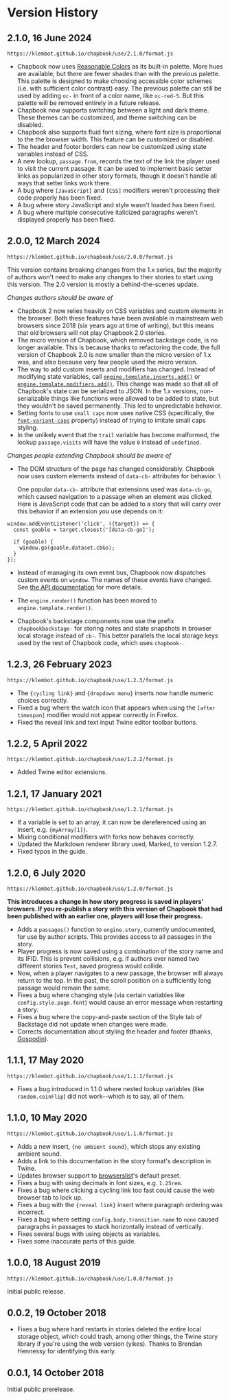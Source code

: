 # Version History

## 2.1.0, 16 June 2024

`https://klembot.github.io/chapbook/use/2.1.0/format.js`

- Chapbook now uses [Reasonable Colors](https://www.reasonable.work/colors/) as
  its built-in palette. More hues are available, but there are fewer shades than
  with the previous palette. This palette is designed to make choosing
  accessible color schemes (i.e. with sufficient color contrast) easy. The
  previous palette can still be used by adding `oc-` in front of a color name,
  like `oc-red-5`. But this palette will be removed entirely in a future
  release.
- Chapbook now supports switching between a light and dark theme. These themes
  can be customized, and theme switching can be disabled.
- Chapbook also supports fluid font sizing, where font size is proportional to
  the the browser width. This feature can be customized or disabled.
- The header and footer borders can now be customized using state variables
  instead of CSS.
- A new lookup, `passage.from`, records the text of the link the player used to
  visit the current passage. It can be used to implement basic setter links as
  popularized in other story formats, though it doesn't handle all ways that
  setter links work there.
- A bug where `[JavaScript]` and `[CSS]` modifiers weren't processing their code
  properly has been fixed.
- A bug where story JavaScript and style wasn't loaded has been fixed.
- A bug where multiple consecutive italicized paragraphs weren't displayed
  properly has been fixed.

## 2.0.0, 12 March 2024

`https://klembot.github.io/chapbook/use/2.0.0/format.js`

This version contains breaking changes from the 1.x series, but the majority of
authors won't need to make any changes to their stories to start using this
version. The 2.0 version is mostly a behind-the-scenes update.

_Changes authors should be aware of_

- Chapbook 2 now relies heavily on CSS variables and custom elements in the
  browser. Both these features have been available in mainstream web browsers
  since 2018 (six years ago at time of writing), but this means that old
  browsers will not play Chapbook 2.0 stories.
- The micro version of Chapbook, which removed backstage code, is no longer
  available. This is because thanks to refactoring the code, the full version of
  Chapbook 2.0 is now smaller than the micro version of 1.x was, and also
  because very few people used the micro version.
- The way to add custom inserts and modifiers has changed. Instead of modifying
  state variables, call
  [`engine.template.inserts.add()`](../advanced/adding-custom-inserts.html) or
  [`engine.template.modifiers.add()`](../advanced/adding-custom-modifiers.html).
  This change was made so that all of Chapbook's state can be serialized to
  JSON. In the 1.x versions, non-serializable things like functions were allowed
  to be added to state, but they wouldn't be saved permanently. This led to
  unpredictable behavior.
- Setting fonts to use `small caps` now uses native CSS (specifically, the
  [`font-variant-caps`](https://developer.mozilla.org/en-US/docs/Web/CSS/font-variant-caps)
  property) instead of trying to imitate small caps styling.
- In the unlikely event that the `trail` variable has become malformed, the
  lookup `passage.visits` will have the value `0` instead of `undefined`.

_Changes people extending Chapbook should be aware of_

- The DOM structure of the page has changed considerably. Chapbook now uses
  custom elements instead of `data-cb-` attributes for behavior. \
  
  One popular `data-cb-` attribute that extensions used was `data-cb-go`, which
caused navigation to a passage when an element was clicked. Here is JavaScript
code that can be added to a story that will carry over this behavior if an extension
you use depends on it:

```
window.addEventListener('click', ({target}) => {  
  const goable = target.closest('[data-cb-go]');
  
  if (goable) {
    window.go(goable.dataset.cbGo);
  }
});
```

- Instead of managing its own event bus, Chapbook now dispatches custom events
  on `window`. The names of these events have changed. See [the API
  documentation](../../api/) for more details.

- The `engine.render()` function has been moved to `engine.template.render()`.

- Chapbook's backstage components now use the prefix `chapbookbackstage-` for
  storing notes and state snapshots in browser local storage instead of `cb-`.
  This better parallels the local storage keys used by the rest of Chapbook
  code, which uses `chapbook-`.


## 1.2.3, 26 February 2023

`https://klembot.github.io/chapbook/use/1.2.3/format.js`

- The `{cycling link}` and `{dropdown menu}` inserts now handle numeric choices
  correctly.
- Fixed a bug where the watch icon that appears when using the `[after
  timespan]` modifier would not appear correctly in Firefox.
- Fixed the reveal link and text input Twine editor toolbar buttons.

## 1.2.2, 5 April 2022

`https://klembot.github.io/chapbook/use/1.2.2/format.js`

- Added Twine editor extensions.

## 1.2.1, 17 January 2021

`https://klembot.github.io/chapbook/use/1.2.1/format.js`

- If a variable is set to an array, it can now be dereferenced using an insert,
  e.g. `{myArray[1]}`.
- Mixing conditional modifiers with forks now behaves correctly.
- Updated the Markdown renderer library used, Marked, to version 1.2.7.
- Fixed typos in the guide.

## 1.2.0, 6 July 2020

`https://klembot.github.io/chapbook/use/1.2.0/format.js`

**This introduces a change in how story progress is saved in players' browsers.
If you re-publish a story with this version of Chapbook that had been published
with an earlier one, players will lose their progress.**

- Adds a `passages()` function to `engine.story`, currently undocumented, for
  use by author scripts. This provides access to all passages in the story.
- Player progress is now saved using a combination of the story name and its
  IFID. This is prevent collisions, e.g. if authors ever named two different
  stories `Test`, saved progress would collide.
- Now, when a player navigates to a new passage, the browser will always return
  to the top. In the past, the scroll position on a sufficiently long passage
  would remain the same.
- Fixes a bug where changing style (via certain variables like
  `config.style.page.font`) would cause an error message when restarting a
  story.
- Fixes a bug where the copy-and-paste section of the Style tab of Backstage did
  not update when changes were made.
- Corrects documentation about styling the header and footer (thanks,
  [Gospodin](https://github.com/klembot/chapbook/pull/77)).

## 1.1.1, 17 May 2020

`https://klembot.github.io/chapbook/use/1.1.1/format.js`

- Fixes a bug introduced in 1.1.0 where nested lookup variables (like
  `random.coinFlip`) did not work--which is to say, all of them.

## 1.1.0, 10 May 2020

`https://klembot.github.io/chapbook/use/1.1.0/format.js`

- Adds a new insert, `{no ambient sound}`, which stops any existing ambient sound.
- Adds a link to this documentation in the story format's description in Twine.
- Updates browser support to [browserslist](https://github.com/browserslist/browserslist)'s default preset.
- Fixes a bug with using decimals in font sizes, e.g. `1.25rem`.
- Fixes a bug where clicking a cycling link too fast could cause the web browser tab
  to lock up.
- Fixes a bug with the `{reveal link}` insert where paragraph ordering was incorrect.
- Fixes a bug where setting `config.body.transition.name` to `none` caused paragraphs in passages to stack horizontally instead of vertically.
- Fixes several bugs with using objects as variables.
- Fixes some inaccurate parts of this guide.

## 1.0.0, 18 August 2019

`https://klembot.github.io/chapbook/use/1.0.0/format.js`

Initial public release.

## 0.0.2, 19 October 2018

- Fixes a bug where hard restarts in stories deleted the entire local storage
  object, which could trash, among other things, the Twine story library if
  you're using the web version (yikes). Thanks to Brendan Hennessy for
  identifying this early.

## 0.0.1, 14 October 2018

Initial public prerelease.
